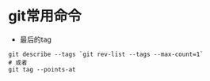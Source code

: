 # git常用命令 #

- 最后的tag

```git
git describe --tags `git rev-list --tags --max-count=1`
# 或者
git tag --points-at

```
